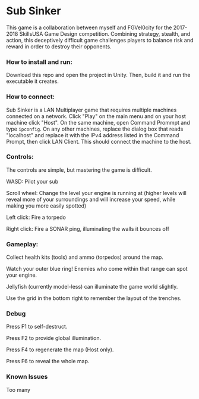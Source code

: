 # Sub Sinker
This game is a collaboration between myself and FGVel0city for the 2017-2018 SkillsUSA Game Design competition. Combining strategy, stealth, and action, this deceptively difficult game challenges players to balance risk and reward in order to destroy their opponents.

### How to install and run:
Download this repo and open the project in Unity. Then, build it and run the executable it creates.

### How to connect:
Sub Sinker is a LAN Multiplayer game that requires multiple machines connected on a network. Click "Play" on the main menu and on your host machine click "Host". On the same machine, open Command Prommpt and type `ipconfig`. On any other machines, replace the dialog box that reads "localhost" and replace it with the IPv4 address listed in the Command Prompt, then click LAN Client. This should connect the machine to the host.

### Controls:
The controls are simple, but mastering the game is difficult.

WASD: Pilot your sub

Scroll wheel: Change the level your engine is running at (higher levels will reveal more of your surroundings and will increase your speed, while making you more easily spotted)

Left click: Fire a torpedo

Right click: Fire a SONAR ping, illuminating the walls it bounces off

### Gameplay:
Collect health kits (tools) and ammo (torpedos) around the map.

Watch your outer blue ring! Enemies who come within that range can spot your engine.

Jellyfish (currently model-less) can illuminate the game world slightly.

Use the grid in the bottom right to remember the layout of the trenches.

### Debug
Press F1 to self-destruct.

Press F2 to provide global illumination.

Press F4 to regenerate the map (Host only).

Press F6 to reveal the whole map.

### Known Issues
Too many